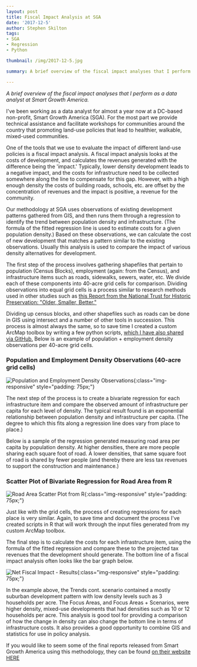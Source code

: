 ```yaml
---
layout: post
title: Fiscal Impact Analysis at SGA
date: '2017-12-5'
author: Stephen Skilton
tags:
- SGA
- Regression
- Python

thumbnail: /img/2017-12-5.jpg

summary: A brief overview of the fiscal impact analyses that I perform as a data analyst at Smart Growth America.

---
```



*A brief overview of the fiscal impact analyses that I perform as a data analyst at Smart Growth America.*



I've been working as a data analyst for almost a year now at a DC-based non-profit, Smart Growth America (SGA). For the most part we provide technical assistance and facilitate workshops for communities around the country that promoting land-use policies that lead to healthier, walkable, mixed-used communities.

One of the tools that we use to evaluate the impact of different land-use policies is a fiscal impact analysis. A fiscal impact analysis looks at the costs of development, and calculates the revenues generated with the difference being the 'impact.' Typically, lower density development leads to a negative impact, and the costs for infrastructure need to be collected somewhere along the line to compensate for this gap. However, with a high enough density the costs of building roads, schools, etc. are offset by the concentration of revenues and the impact is positive, a revenue for the community.

Our methodology at SGA uses observations of existing development patterns gathered from GIS, and then runs them through a regression to identify the trend between population density and infrastructure. (The formula of the fitted regression line is used to estimate costs for a given population density.) Based on these observations, we can calculate the cost of new development that matches a pattern similar to the existing observations. Usually this analysis is used to compare the impact of various density alternatives for development.

The first step of the process involves gathering shapefiles that pertain to population (Census Blocks), employment (again: from the Census), and infrastructure items such as roads, sidewalks, sewers, water, etc. We divide each of these components into 40-acre grid cells for comparison. Dividing observations into equal grid cells is a process similar to research methods used in other studies such as [this Report from the National Trust for Historic Preservation: "Older, Smaller, Better."](http://forum.savingplaces.org/connect/community-home/librarydocuments/viewdocument?DocumentKey=83ebde9b-8a23-458c-a70f-c66b46b6f714)

Dividing up census blocks, and other shapefiles such as roads can be done in GIS using intersect and a number of other tools in succession. This process is almost always the same, so to save time I created a custom ArcMap toolbox by writing a few python scripts,  [which I have also shared via GitHub.](https://github.com/stevetotheizz0/Grid_Cell_tbx) Below is an example of population + employment density observations per 40-acre grid cells.

### Population and Employment Density Observations (40-acre grid cells)
![Population and Employment Density Observations]({{site.baseurl}}/img/2017-12-5/Fiscal_Impact_Grid.jpg){:class="img-responsive" style="padding: 75px;"}

The next step of the process is to create a bivariate regression for each infrastructure item and compare the observed amount of infrastructure per capita for each level of density. The typical result found is an exponential relationship between population density and infrastructure per capita. (The degree to which this fits along a regression line does vary from place to place.)

Below is a sample of the regression generated measuring road area per capita by population density. At higher densities, there are more people sharing each square foot of road. A lower densities, that same square foot of road is shared by fewer people (and thereby there are less tax revenues to support the construction and maintenance.)

### Scatter Plot of Bivariate Regression for Road Area from R
![Road Area Scatter Plot from R]({{site.baseurl}}/img/2017-12-5/roadScatter.jpg){:class="img-responsive" style="padding: 75px;"}

Just like with the grid cells, the process of creating regressions for each place is very similar. Again, to save time and document the process I've created scripts in R that will work through the input files generated from my custom ArcMap toolbox.

The final step is to calculate the costs for each infrastructure item, using the formula of the fitted regression and compare these to the projected tax revenues that the development should generate. The bottom line of a fiscal impact analysis often looks like the bar graph below.

![Net Fiscal Impact - Results]({{site.baseurl}}/img/2017-12-5/FiscalModelResults.jpg ){:class="img-responsive" style="padding: 75px;"}


In the example above, the Trends cont. scenario contained a mostly suburban development pattern with low density levels such as 3 households per acre. The Focus Areas, and Focus Areas + Scenarios, were higher density, mixed-use developments that had densities such as 10 or 12 households per acre. This analysis is good tool for providing a comparison of how the change in density can also change the bottom line in terms of infrastructure costs. It also provides a good opportunity to combine GIS and statistics for use in policy analysis.

If you would like to seem some of the final reports released from Smart Growth America using this methodology, they can be found [on their website HERE](https://smartgrowthamerica.org/resources?resource_type=&authors=&category_name=&s=fiscal+impact)
